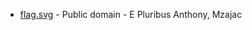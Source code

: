 * [flag.svg](https://commons.wikimedia.org/wiki/File:Flag_of_Canada.svg) - Public domain - E Pluribus Anthony, Mzajac
